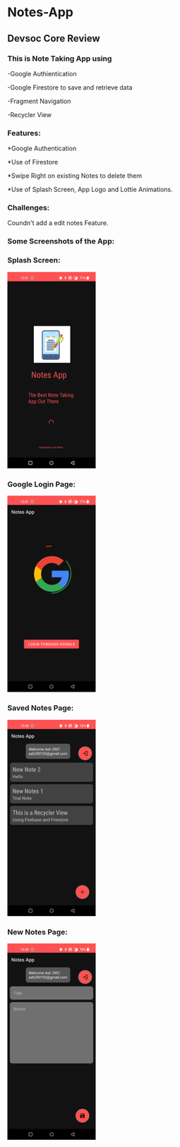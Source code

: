 # Notes-App
## Devsoc Core Review

### This is Note Taking App using

-Google Authientication

-Google Firestore to save and retrieve data

-Fragment Navigation 

-Recycler View


### Features:
*Google Authentication

*Use of Firestore

*Swipe Right on existing Notes to delete them

*Use of Splash Screen, App Logo and Lottie Animations.



### Challenges:
Coundn't add a edit notes Feature.

### Some Screenshots of the App:


### Splash Screen:

<img src="app/src/main/res/App_Images/Splash_ScreenSS.jpg" width="200">

### Google Login Page:

<img src="app/src/main/res/App_Images/Google_Login_Page.jpg" width="200">

### Saved Notes Page:

<img src="app/src/main/res/App_Images/Home_Page.jpg" width="200">

### New Notes Page:

<img src="app/src/main/res/App_Images/New_Notes_Page.jpg" width="200">
